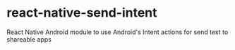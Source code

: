 # react-native-send-intent
React Native Android module to use Android's Intent actions for send text to shareable apps
